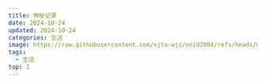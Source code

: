 ```yaml
---
title: 神秘记录
date: 2024-10-24
updated: 2024-10-24
categories: 生活
image: https://raw.githubusercontent.com/xjtu-wjz/void2004/refs/heads/main/pics_for_post/paper-reading-new.webp
tags:
  - 生活
top: 1
---
```



